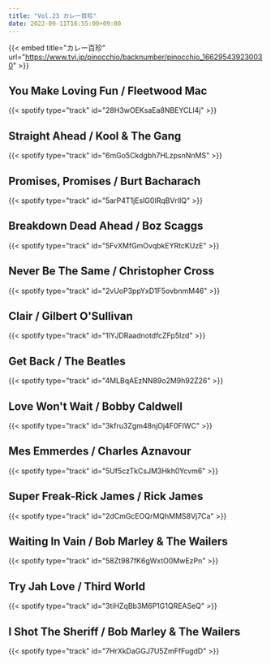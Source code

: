 ```yaml
---
title: "Vol.23 カレー百珍"
date: 2022-09-11T16:55:00+09:00
---
```


{{< embed title="カレー百珍" url="https://www.tvi.jp/pinocchio/backnumber/pinocchio_166295439230030" >}}

## You Make Loving Fun / Fleetwood Mac
{{< spotify type="track" id="28H3wOEKsaEa8NBEYCLl4j" >}}

## Straight Ahead / Kool & The Gang
{{< spotify type="track" id="6mGo5Ckdgbh7HLzpsnNnMS" >}}

## Promises, Promises / Burt Bacharach
{{< spotify type="track" id="5arP4T1jEsIG0IRqBVrlIQ" >}}

## Breakdown Dead Ahead / Boz Scaggs
{{< spotify type="track" id="5FvXMfGmOvqbkEYRtcKUzE" >}}

## Never Be The Same / Christopher Cross
{{< spotify type="track" id="2vUoP3ppYxD1F5ovbnmM46" >}}

## Clair / Gilbert O'Sullivan
{{< spotify type="track" id="1lYJDRaadnotdfcZFp5Izd" >}}

## Get Back / The Beatles
{{< spotify type="track" id="4MLBqAEzNN89o2M9h92Z26" >}}

## Love Won't Wait / Bobby Caldwell
{{< spotify type="track" id="3kfru3Zgm48njOj4F0FIWC" >}}

## Mes Emmerdes / Charles Aznavour
{{< spotify type="track" id="5Uf5czTkCsJM3Hkh0Ycvm6" >}}

## Super Freak-Rick James / Rick James
{{< spotify type="track" id="2dCmGcEOQrMQhMMS8Vj7Ca" >}}

## Waiting In Vain / Bob Marley & The Wailers
{{< spotify type="track" id="58Zt987fK6gWxtO0MwEzPn" >}}

## Try Jah Love / Third World
{{< spotify type="track" id="3tiHZqBb3M6P1G1QREASeQ" >}}

## I Shot The Sheriff / Bob Marley & The Wailers
{{< spotify type="track" id="7HrXkDaGGJ7U5ZmFfFugdD" >}}
